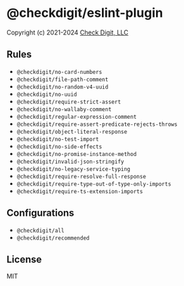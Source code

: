 # @checkdigit/eslint-plugin

Copyright (c) 2021-2024 [Check Digit, LLC](https://checkdigit.com)

## Rules

- `@checkdigit/no-card-numbers`
- `@checkdigit/file-path-comment`
- `@checkdigit/no-random-v4-uuid`
- `@checkdigit/no-uuid`
- `@checkdigit/require-strict-assert`
- `@checkdigit/no-wallaby-comment`
- `@checkdigit/regular-expression-comment`
- `@checkdigit/require-assert-predicate-rejects-throws`
- `@checkdigit/object-literal-response`
- `@checkdigit/no-test-import`
- `@checkdigit/no-side-effects`
- `@checkdigit/no-promise-instance-method`
- `@checkdigit/invalid-json-stringify`
- `@checkdigit/no-legacy-service-typing`
- `@checkdigit/require-resolve-full-response`
- `@checkdigit/require-type-out-of-type-only-imports`
- `@checkdigit/require-ts-extension-imports`

## Configurations

- `@checkdigit/all`
- `@checkdigit/recommended`

## License

MIT
